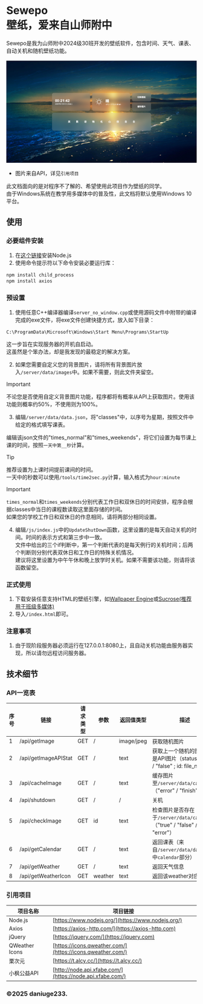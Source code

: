 # Sewepo<br/>壁纸，爱来自山师附中

Sewepo是我为山师附中2024级30班开发的壁纸软件，包含时间、天气、课表、自动关机和随机壁纸功能。<br/><br/>
![image](./images/header.png)
* 图片来自API，详见<code>引用项目</code>

此文档面向的是对程序不了解的、希望使用此项目作为壁纸的同学。<br/>
由于Windows系统在教学用多媒体中的普及性，此文档将默认使用Windows 10平台。

## 使用

### 必要组件安装
1. 在[这个链接](https://www.nodejs.org/)安装Node.js
2. 使用命令提示符以下命令安装必要运行库：
```bash
npm install child_process
npm install axios
```

### 预设置
1. 使用任意C++编译器编译<code>server_no_window.cpp</code>或使用源码文件中附带的编译完成的exe文件，将exe文件创建快捷方式，放入如下目录：
```
C:\ProgramData\Microsoft\Windows\Start Menu\Programs\StartUp
```
这一步旨在实现服务器的开机自启动。<br/>
这虽然是个笨办法，却是我发现的最稳定的解决方案。<br/>

2. 如果您需要自定义您的背景图片，请将所有背景图片放入<code>/server/data/images</code>中。如果不需要，则此文件夹留空。
> [!IMPORTANT]
> 不论您是否使用自定义背景图片功能，程序都将有概率从API上获取图片。使用该功能则概率约50%，不使用则为100%。<br/>

3. 编辑<code>/server/data/data.json</code>，将"classes"中，以序号为星期，按照文件中给定的格式填写课表。

编辑该json文件的"times_normal"和"times_weekends"，将它们设置为每节课上课的时间，按照<code>一天中第__秒</code>计算。
> [!TIP]
> 推荐设置为上课时间提前课间的时间。<br/>
> 一天中的秒数可以使用<code>/tools/time2sec.py</code>计算，输入格式为<code>hour:minute</code>

> [!IMPORTANT]
> <code>times_normal</code>和<code>times_weekends</code>分别代表工作日和双休日的时间安排，程序会根据classes中当日的课程数读取这里面存储的时间。<br/>
> 如果您的学校工作日和双休日的作息相同，请将两部分相同设置。

4. 编辑<code>/js/index.js</code>中的<code>UpdateShutDown</code>函数，这里设置的是每天自动关机的时间。时间的表示方式和第三步中一致。<br/>
文件中给出的三个if判断中，第一个判断代表的是每天例行的关机时间；后两个判断则分别代表双休日和工作日的特殊关机情况。<br/>
建议将这里设置为中午午休和晚上放学时关机。如果不需要该功能，则请将该函数留空。

### 正式使用
1. 下载安装任意支持HTML的壁纸引擎，如[Wallpaper Engine](https://www.wallpaperengine.io/)或[Sucrose(推荐用于班级多媒体)](https://github.com/Taiizor/Sucrose/)
2. 导入<code>/index.html</code>即可。

### 注意事项
1. 由于现阶段服务器必须运行在127.0.0.1:8080上，且自动关机功能由服务器实现，所以请勿远程访问服务器。

## 技术细节

### API一览表
| 序号 | 链接 | 请求类型 | 参数 | 返回值类型 | 描述 | 
| ---- | ---- | ---- | ---- | ---- | ---- |
| 1 | /api/getImage | GET | / | image/jpeg | 获取随机图片 |
| 2 | /api/getImageAPIStat | GET | / | text | 获取上一个随机的图片是否是API图片（status: "true" / "false" ; id: file_name） |
| 3 | /api/cacheImage | GET | / | text | 缓存图片至<code>/server/data/cache</code>（"error" / "finish"） |
| 4 | /api/shutdown | GET | / | / | 关机 |
| 5 | /api/checkImage | GET | id | text | 检查图片是否存在于<code>/server/data/cache</code>（"true" / "false" / "error"） |
| 6 | /api/getCalendar | GET | / | text | 返回课表（来自<code>/server/data/data.json</code>中<code>calendar</code>部分） |
| 7 | /api/getWeather | GET | / | text | 返回天气信息|
| 8 | /api/getWeatherIcon | GET | weather | text | 返回该weather对应的图标 |


### 引用项目
| 项目名称 | 项目链接 |
| ---- | ---- |
| Node.js | [https://www.nodejs.org/](https://www.nodejs.org/) |
| Axios | [https://axios-http.com/](https://axios-http.com) |
| jQuery | [https://jquery.com/](https://jquery.com) |
| QWeather Icons | [https://icons.qweather.com/](https://icons.qweather.com/) |
| 栗次元 | [https://t.alcy.cc/](https://t.alcy.cc/) |
| 小枫公益API | [http://node.api.xfabe.com/](https://node.api.xfabe.com/) |

### ©2025 daniuge233.